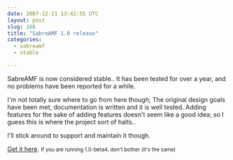 ```yaml
---
date: 2007-12-11 13:42:55 UTC
layout: post
slug: 166
title: "SabreAMF 1.0 release"
categories:
  - sabreamf
  - stable

---
```

<p>SabreAMF is now considered stable.. It has been tested for over a year, and no problems have been reported for a while.</p>

<p>I'm not totally sure where to go from here though; The original design goals have been met, documentation is written and it is well tested. Adding features for the sake of adding features doesn't seem like a good idea; so I guess this is where the project sort of halts..</p>

<p>I'll stick around to support and maintain it though.</p>

<p><a href="http://code.google.com/p/sabreamf/">Get it here</a>. <small>If you are running 1.0-beta4, don't bother (it's the same)</small></p>
